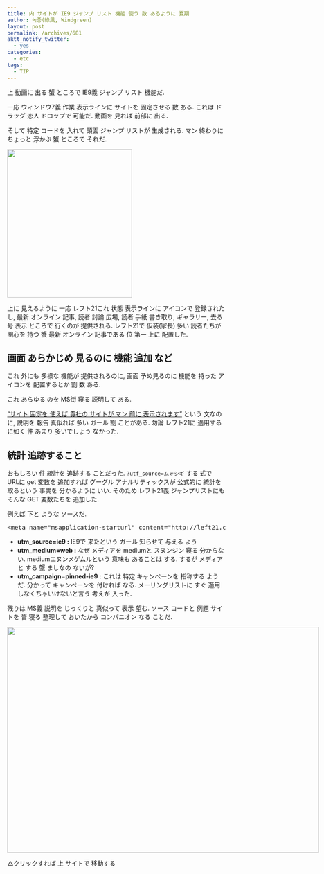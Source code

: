```yaml
---
title: 内 サイトが IE9 ジャンプ リスト 機能 使う 数 あるように 夏期
author: 녹풍(綠風, Windgreen)
layout: post
permalink: /archives/681
aktt_notify_twitter:
  - yes
categories:
  - etc
tags:
  - TIP
---
```

<div class="video-container">
  <div class="video-container__inner">
  </div>
</div>

上 動画に 出る 蟹 ところで IE9義 ジャンプ リスト 機能だ.

一応 ウィンドウ7義 作業 表示ラインに サイトを 固定させる 数 ある. これは ドラッグ 恋人 ドロップで 可能だ. 動画を 見れば 前部に 出る.

そして 特定 コードを 入れて 頭面 ジャンプ リストが 生成される. マン 終わりに ちょっと 浮かぶ 蟹 ところで それだ.

<img class="aligncenter" src="https://dl.dropbox.com/u/15546257/blog/mytory/result-of-IE9-jump-list.jpg" alt="" height="343" width="288" />

上に 見えるように 一応 レフト21これ 状態 表示ラインに アイコンで 登録されたし, 最新 オンライン 記事, 読者 討論 広場, 読者 手紙 書き取り, ギャラリー, 去る 号 表示 ところで 行くのが 提供される. レフト21で 仮装(家長) 多い 読者たちが 関心を 持つ 蟹 最新 オンライン 記事である 位 第一 上に 配置した.

## 画面 あらかじめ 見るのに 機能 追加 など

これ 外にも 多様な 機能が 提供されるのに, 画面 予め見るのに 機能を 持った アイコンを 配置するとか 割 数 ある.

これ あらゆる のを MS街 寝る 説明して ある.

<a target="_top" href="http://buildmypinnedsite.com/ko-KR?WT.mc_id=eml-f-kr-dca-F2-msft_IE">&#8220;サイト 固定を 使えば 貴社の サイトが マン 前に 表示されます&#8221;</a> という 文なのに, 説明を 報告 真似れば 多い ガール 割 ことがある. 勿論 レフト21に 適用する に如く 件 あまり 多いでしょう なかった.

## 統計 追跡すること

おもしろい 件 統計を 追跡する ことだった. `?utf_source=ムォシギ` する 式で URLに get 変数を 追加すれば グーグル アナルリティックスが 公式的に 統計を 取るという 事実を 分かるように いい. そのため レフト21義 ジャンプリストにも そんな GET 変数たちを 追加した.

例えば 下と ような ソースだ.

<pre>&lt;meta name="msapplication-starturl" content="http://left21.com/?utm_source=ie9&utm_medium=web&utm_campaign=pinned-ie9" /&gt;</pre>

*   **utm_source=ie9 :** IE9で 来たという ガール 知らせて 与える よう
*   **utm_medium=web :** なぜ メディアを mediumと スヌンジン 寝る 分からない. mediumエヌンメゲムルという 意味も あることは する. するが メディアと する 蟹 ましなの ないが?
*   **utm_campaign=pinned-ie9 :** これは 特定 キャンペーンを 指称する ようだ. 分かって キャンペーンを 付ければ なる. メーリングリストに すぐ 適用しなくちゃいけないと言う 考えが 入った.

残りは MS義 説明を じっくりと 真似って 表示 望む. ソース コードと 例題 サイトを 皆 寝る 整理して おいたから コンパニオン なる ことだ.

<div style="width: 730px" class="wp-caption aligncenter">
  <a target="_top" href="http://buildmypinnedsite.com/ko-KR?WT.mc_id=eml-f-kr-dca-F2-msft_IE"><img src="https://dl.dropbox.com/u/15546257/blog/mytory/ie9-pin.jpg" alt="" height="521" width="720" /></a><p class="wp-caption-text">
    △クリックすれば 上 サイトで 移動する
  </p>
</div>